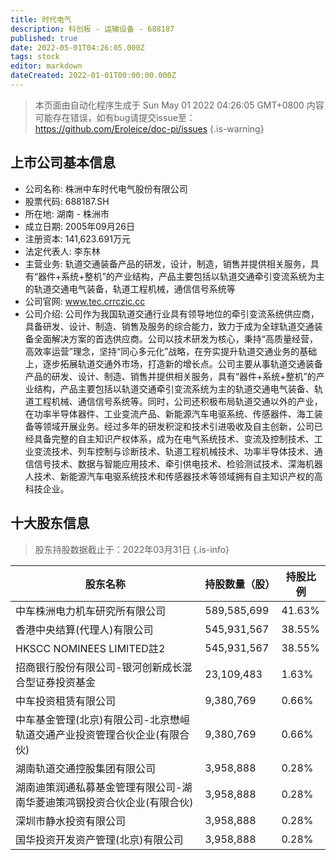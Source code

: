 ```yaml
---
title: 时代电气
description: 科创板 - 运输设备 - 688187
published: true
date: 2022-05-01T04:26:05.000Z
tags: stock
editor: markdown
dateCreated: 2022-01-01T00:00:00.000Z
---
```


> 本页面由自动化程序生成于 Sun May 01 2022 04:26:05 GMT+0800
> 内容可能存在错误，如有bug请提交issue至：https://github.com/Eroleice/doc-pi/issues
{.is-warning}

## 上市公司基本信息
- 公司名称: 株洲中车时代电气股份有限公司
- 股票代码: 688187.SH
- 所在地: 湖南 - 株洲市
- 成立日期: 2005年09月26日
- 注册资本: 141,623.691万元
- 法定代表人: 李东林
- 主营业务: 轨道交通装备产品的研发，设计，制造，销售并提供相关服务，具有“器件+系统+整机”的产业结构，产品主要包括以轨道交通牵引变流系统为主的轨道交通电气装备，轨道工程机械，通信信号系统等
- 公司官网: www.tec.crrczic.cc
- 公司介绍: 公司作为我国轨道交通行业具有领导地位的牵引变流系统供应商，具备研发、设计、制造、销售及服务的综合能力，致力于成为全球轨道交通装备全面解决方案的首选供应商。公司以技术研发为核心，秉持“高质量经营，高效率运营”理念，坚持“同心多元化”战略，在夯实提升轨道交通业务的基础上，逐步拓展轨道交通外市场，打造新的增长点。公司主要从事轨道交通装备产品的研发、设计、制造、销售并提供相关服务，具有“器件+系统+整机”的产业结构，产品主要包括以轨道交通牵引变流系统为主的轨道交通电气装备、轨道工程机械、通信信号系统等。同时，公司还积极布局轨道交通以外的产业，在功率半导体器件、工业变流产品、新能源汽车电驱系统、传感器件、海工装备等领域开展业务。经过多年的研发积淀和技术引进吸收及自主创新，公司已经具备完整的自主知识产权体系，成为在电气系统技术、变流及控制技术、工业变流技术、列车控制与诊断技术、轨道工程机械技术、功率半导体技术、通信信号技术、数据与智能应用技术、牵引供电技术、检验测试技术、深海机器人技术、新能源汽车电驱系统技术和传感器技术等领域拥有自主知识产权的高科技企业。


## 十大股东信息
> 股东持股数据截止于：2022年03月31日
{.is-info}

| 股东名称 | 持股数量（股） | 持股比例 |
| --- | --- | --- |
| 中车株洲电力机车研究所有限公司 | 589,585,699 | 41.63% |
| 香港中央结算(代理人)有限公司 | 545,931,567 | 38.55% |
| HKSCC NOMINEES LIMITED註2 | 545,931,567 | 38.55% |
| 招商银行股份有限公司-银河创新成长混合型证券投资基金 | 23,109,483 | 1.63% |
| 中车投资租赁有限公司 | 9,380,769 | 0.66% |
| 中车基金管理(北京)有限公司-北京懋峘轨道交通产业投资管理合伙企业(有限合伙) | 9,380,769 | 0.66% |
| 湖南轨道交通控股集团有限公司 | 3,958,888 | 0.28% |
| 湖南迪策润通私募基金管理有限公司-湖南华菱迪策鸿钢投资合伙企业(有限合伙) | 3,958,888 | 0.28% |
| 深圳市静水投资有限公司 | 3,958,888 | 0.28% |
| 国华投资开发资产管理(北京)有限公司 | 3,958,888 | 0.28% |




